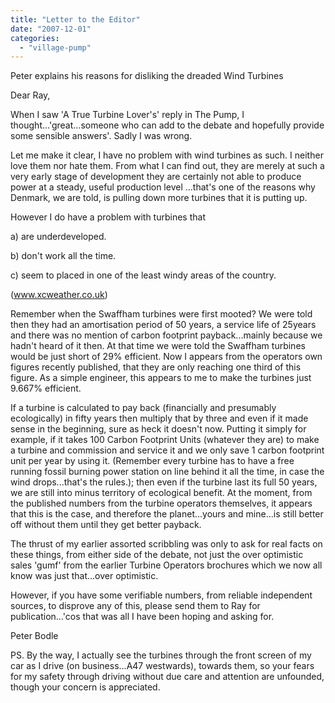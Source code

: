 ```yaml
---
title: "Letter to the Editor"
date: "2007-12-01"
categories: 
  - "village-pump"
---
```


Peter explains his reasons for disliking the dreaded Wind Turbines

Dear Ray,

When I saw 'A True Turbine Lover's' reply in The Pump, I thought...'great...someone who can add to the debate and hopefully provide some sensible answers'. Sadly I was wrong.

Let me make it clear, I have no problem with wind turbines as such. I neither love them nor hate them. From what I can find out, they are merely at such a very early stage of development they are certainly not able to produce power at a steady, useful production level ...that's one of the reasons why Denmark, we are told, is pulling down more turbines that it is putting up.

However I do have a problem with turbines that

a) are underdeveloped.

b) don't work all the time.

c) seem to placed in one of the least windy areas of the country.

(www.xcweather.co.uk)

Remember when the Swaffham turbines were first mooted? We were told then they had an amortisation period of 50 years, a service life of 25years and there was no mention of carbon footprint payback...mainly because we hadn't heard of it then. At that time we were told the Swaffham turbines would be just short of 29% efficient. Now I appears from the operators own figures recently published, that they are only reaching one third of this figure. As a simple engineer, this appears to me to make the turbines just 9.667% efficient.

If a turbine is calculated to pay back (financially and presumably ecologically) in fifty years then multiply that by three and even if it made sense in the beginning, sure as heck it doesn't now. Putting it simply for example, if it takes 100 Carbon Footprint Units (whatever they are) to make a turbine and commission and service it and we only save 1 carbon footprint unit per year by using it. (Remember every turbine has to have a free running fossil burning power station on line behind it all the time, in case the wind drops...that's the rules.); then even if the turbine last its full 50 years, we are still into minus territory of ecological benefit. At the moment, from the published numbers from the turbine operators themselves, it appears that this is the case, and therefore the planet...yours and mine...is still better off without them until they get better payback.

The thrust of my earlier assorted scribbling was only to ask for real facts on these things, from either side of the debate, not just the over optimistic sales 'gumf' from the earlier Turbine Operators brochures which we now all know was just that...over optimistic.

However, if you have some verifiable numbers, from reliable independent sources, to disprove any of this, please send them to Ray for publication...'cos that was all I have been hoping and asking for.

Peter Bodle

PS. By the way, I actually see the turbines through the front screen of my car as I drive (on business...A47 westwards), towards them, so your fears for my safety through driving without due care and attention are unfounded, though your concern is appreciated.
